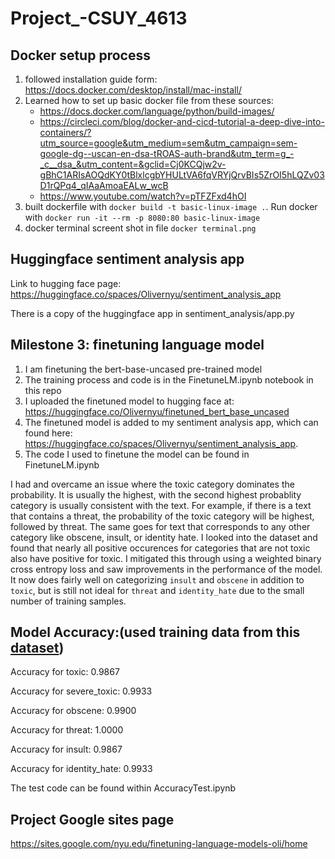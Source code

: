 # Project_-CSUY_4613

## Docker setup process
1. followed installation guide form: https://docs.docker.com/desktop/install/mac-install/
2. Learned how to set up basic docker file from these sources:
    -   https://docs.docker.com/language/python/build-images/
    -   https://circleci.com/blog/docker-and-cicd-tutorial-a-deep-dive-into-containers/?utm_source=google&utm_medium=sem&utm_campaign=sem-google-dg--uscan-en-dsa-tROAS-auth-brand&utm_term=g_-_c__dsa_&utm_content=&gclid=Cj0KCQjw2v-gBhC1ARIsAOQdKY0tBlxlcgbYHULtVA6fqVRYjQrvBIs5ZrOI5hLQZv03D1rQPq4_qIAaAmoaEALw_wcB
    - https://www.youtube.com/watch?v=pTFZFxd4hOI
3. built dockerfile with `docker build -t basic-linux-image .`. Run docker with `docker run -it --rm -p 8080:80 basic-linux-image`
4. docker terminal screent shot in file `docker terminal.png`


## Huggingface sentiment analysis app
Link to hugging face page: https://huggingface.co/spaces/Olivernyu/sentiment_analysis_app

There is a copy of the huggingface app in sentiment_analysis/app.py 


## Milestone 3: finetuning language model
1. I am finetuning the bert-base-uncased pre-trained model
2. The training process and code is in the FinetuneLM.ipynb notebook in this repo
3. I uploaded the finetuned model to hugging face at: https://huggingface.co/Olivernyu/finetuned_bert_base_uncased
4. The finetuned model is added to my sentiment analysis app, which can found here: https://huggingface.co/spaces/Olivernyu/sentiment_analysis_app.
5. The code I used to finetune the model can be found in FinetuneLM.ipynb

I had and overcame an issue where the toxic category dominates the probability. It is usually the highest, with the second highest probablity category is usually consistent with the text. For example, if there is a text that contains a threat, the probability of the toxic category will be highest, followed by threat. The same goes for text that corresponds to any other category like obscene, insult, or identity hate. I looked into the dataset and found that nearly all positive occurences for categories that are not toxic also have positive for toxic. I mitigated this through using a weighted binary cross entropy loss and saw improvements in the performance of the model. It now does fairly well on categorizing `insult` and `obscene` in addition to `toxic`, but is still not ideal for `threat` and `identity_hate` due to the small number of training samples.

## Model Accuracy:(used training data from this [dataset](https://www.kaggle.com/c/jigsaw-toxic-comment-classification-challenge))
Accuracy for toxic: 0.9867

Accuracy for severe_toxic: 0.9933

Accuracy for obscene: 0.9900

Accuracy for threat: 1.0000

Accuracy for insult: 0.9867

Accuracy for identity_hate: 0.9933

The test code can be found within AccuracyTest.ipynb

## Project Google sites page

https://sites.google.com/nyu.edu/finetuning-language-models-oli/home
